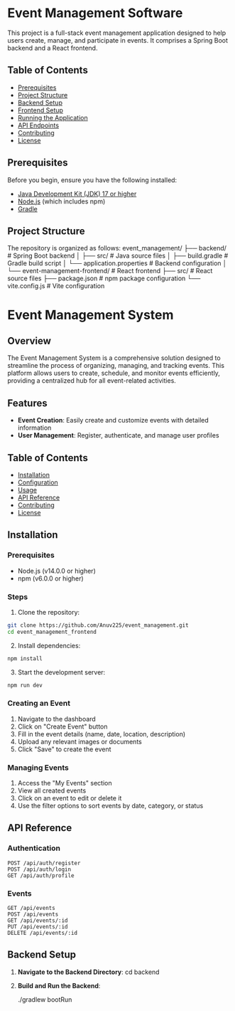 # Event Management Software

This project is a full-stack event management application designed to help users create, manage, and participate in events. It comprises a Spring Boot backend and a React frontend.

## Table of Contents

- [Prerequisites](#prerequisites)
- [Project Structure](#project-structure)
- [Backend Setup](#backend-setup)
- [Frontend Setup](#frontend-setup)
- [Running the Application](#running-the-application)
- [API Endpoints](#api-endpoints)
- [Contributing](#contributing)
- [License](#license)

## Prerequisites

Before you begin, ensure you have the following installed:

- [Java Development Kit (JDK) 17 or higher](https://adoptium.net/)
- [Node.js](https://nodejs.org/) (which includes npm)
- [Gradle](https://gradle.org/install/)

## Project Structure

The repository is organized as follows:
event_management/ ├── backend/ # Spring Boot backend │ ├── src/ # Java source files │ ├── build.gradle # Gradle build script │ └── application.properties # Backend configuration │ └── event-management-frontend/ # React frontend ├── src/ # React source files ├── package.json # npm package configuration └── vite.config.js # Vite configuration 


# Event Management System

## Overview

The Event Management System is a comprehensive solution designed to streamline the process of organizing, managing, and tracking events. This platform allows users to create, schedule, and monitor events efficiently, providing a centralized hub for all event-related activities.

## Features

- **Event Creation**: Easily create and customize events with detailed information
- **User Management**: Register, authenticate, and manage user profiles



## Table of Contents

- [Installation](#installation)
- [Configuration](#configuration)
- [Usage](#usage)
- [API Reference](#api-reference)
- [Contributing](#contributing)
- [License](#license)


## Installation

### Prerequisites

- Node.js (v14.0.0 or higher)
- npm (v6.0.0 or higher)


### Steps

1. Clone the repository:

```bash
git clone https://github.com/Anuv225/event_management.git
cd event_management_frontend
```

2. Install dependencies:

```bash
npm install
```


3. Start the development server:

```bash
npm run dev
```



### Creating an Event

1. Navigate to the dashboard
2. Click on "Create Event" button
3. Fill in the event details (name, date, location, description)
4. Upload any relevant images or documents
5. Click "Save" to create the event

### Managing Events

1. Access the "My Events" section
2. View all created events
3. Click on an event to edit or delete it
4. Use the filter options to sort events by date, category, or status

## API Reference

### Authentication

```
POST /api/auth/register
POST /api/auth/login
GET /api/auth/profile
```


### Events

```
GET /api/events
POST /api/events
GET /api/events/:id
PUT /api/events/:id
DELETE /api/events/:id
```






## Backend Setup

1. **Navigate to the Backend Directory**:
    cd backend

2. **Build and Run the Backend**:

    ./gradlew bootRun
